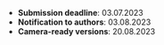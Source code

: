 - **Submission deadline**:      03.07.2023
- **Notification to authors**:  03.08.2023
- **Camera-ready versions**:    20.08.2023